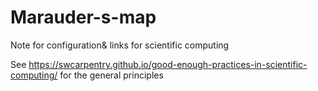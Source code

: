 # Marauder-s-map
Note for configuration& links for scientific computing

See https://swcarpentry.github.io/good-enough-practices-in-scientific-computing/ for the general principles
